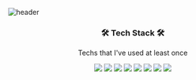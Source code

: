 ![header](https://capsule-render.vercel.app/api?type=slice&color=auto&height=350&section=header&text=codingpalette&fontSize=90)

<h3 align="center">🛠 Tech Stack 🛠</h3>

<p align="center"> Techs that I've used at least once </p>

<p align="center">
  <span><img src="https://img.shields.io/badge/CSS3-1572B6?style=flat-square&logo=CSS3&logoColor=white"/></span>
  <span><img src="https://img.shields.io/badge/JavaScript-F7DF1E?style=flat-square&logo=JavaScript&logoColor=white"/></span>
  <span><img src="https://img.shields.io/badge/React-61DAFB?style=flat-square&logo=React&logoColor=white"/></span>
  <span><img src="https://img.shields.io/badge/Express-000000?style=flat-square&logo=Express&logoColor=white"/></span>
  <span><img src="https://img.shields.io/badge/NestJS-E0234E?style=flat-square&logo=NestJS&logoColor=white"/></span>
  <span><img src="https://img.shields.io/badge/Python-3766AB?style=flat-square&logo=Python&logoColor=white"/></span>
  <span><img src="https://img.shields.io/badge/AWS-232F3E?style=flat-square&logo=Amazon%20AWS&logoColor=white"/></span>
  <span><img src="https://img.shields.io/badge/Firebase-FFCA28?style=flat-square&logo=Firebase&logoColor=white"/></span>
</p>



<!--
**codingpalette/codingpalette** is a ✨ _special_ ✨ repository because its `README.md` (this file) appears on your GitHub profile.

Here are some ideas to get you started:

- 🔭 I’m currently working on ...
- 🌱 I’m currently learning ...
- 👯 I’m looking to collaborate on ...
- 🤔 I’m looking for help with ...
- 💬 Ask me about ...
- 📫 How to reach me: ...
- 😄 Pronouns: ...
- ⚡ Fun fact: ...
-->
